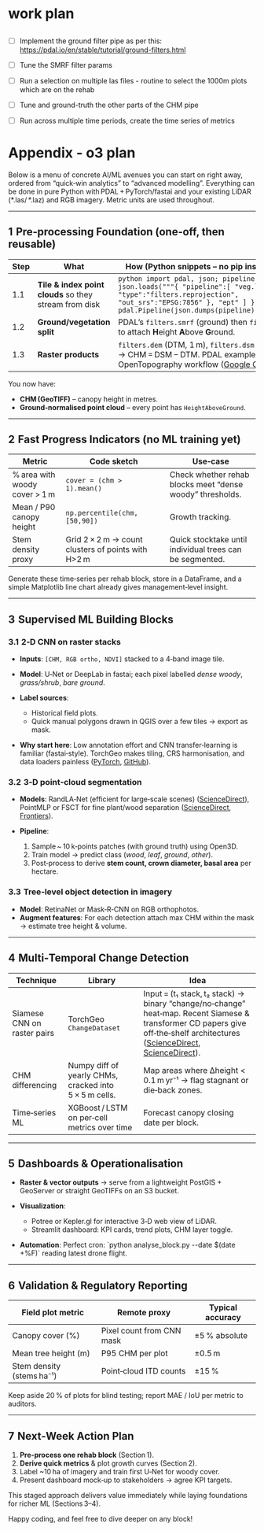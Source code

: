 # work plan

## 
- [ ] Implement the ground filter pipe as per this: https://pdal.io/en/stable/tutorial/ground-filters.html
- [ ] Tune the SMRF filter params
- [ ] Run a selection on multiple las files - routine to select the 1000m plots which are on the rehab
- [ ] Tune and ground-truth the other parts of the CHM pipe
- [ ] Run across multiple time periods, create the time series of metrics








# Appendix - o3 plan

Below is a menu of concrete AI/ML avenues you can start on right away, ordered from “quick‑win analytics” to “advanced modelling”.  Everything can be done in pure Python with PDAL + PyTorch/fastai and your existing LiDAR (\*.las/ \*.laz) and RGB imagery.  Metric units are used throughout.

---

## 1  Pre‑processing Foundation (one‑off, then reusable)

| Step | What                                                   | How (Python snippets – **no pip install lines**)                                                                                                                                                      |
| ---- | ------------------------------------------------------ | ----------------------------------------------------------------------------------------------------------------------------------------------------------------------------------------------------- |
| 1.1  | **Tile & index point clouds** so they stream from disk | `python import pdal, json; pipeline = json.loads("""{ "pipeline":[ "veg.laz", { "type":"filters.reprojection", "out_srs":"EPSG:7856" }, "ept" ] }"""); pdal.Pipeline(json.dumps(pipeline)).execute()` |
| 1.2  | **Ground/vegetation split**                            | PDAL’s `filters.smrf` (ground) then `filters.hag` to attach **H**eight **A**bove **G**round.                                                                                                          |
| 1.3  | **Raster products**                                    | `filters.dem` (DTM, 1 m), `filters.dsm` (DSM, 1 m) → CHM = DSM − DTM.  PDAL example notebook: OpenTopography workflow ([Google Colab][1]).                                                            |

You now have:

* **CHM (GeoTIFF)** – canopy height in metres.
* **Ground‑normalised point cloud** – every point has `HeightAboveGround`.

---

## 2  Fast Progress Indicators (no ML training yet)

| Metric                        | Code sketch                                        | Use‑case                                                  |
| ----------------------------- | -------------------------------------------------- | --------------------------------------------------------- |
| % area with woody cover > 1 m | `cover = (chm > 1).mean()`                         | Check whether rehab blocks meet “dense woody” thresholds. |
| Mean / P90 canopy height      | `np.percentile(chm, [50,90])`                      | Growth tracking.                                          |
| Stem density proxy            | Grid 2 × 2 m → count clusters of points with H>2 m | Quick stocktake until individual trees can be segmented.  |

Generate these time‑series per rehab block, store in a DataFrame, and a simple Matplotlib line chart already gives management‑level insight.

---

## 3  Supervised ML Building Blocks

### 3.1  2‑D CNN on raster stacks

* **Inputs**: `[CHM, RGB ortho, NDVI]` stacked to a 4‑band image tile.
* **Model**: U‑Net or DeepLab in fastai; each pixel labelled *dense woody*, *grass/shrub*, *bare ground*.
* **Label sources**:

  * Historical field plots.
  * Quick manual polygons drawn in QGIS over a few tiles → export as mask.
* **Why start here**: Low annotation effort and CNN transfer‑learning is familiar (fastai‑style). TorchGeo makes tiling, CRS harmonisation, and data loaders painless ([PyTorch][2], [GitHub][3]).

### 3.2  3‑D point‑cloud segmentation

* **Models**: RandLA‑Net (efficient for large‑scale scenes) ([ScienceDirect][4]), PointMLP or FSCT for fine plant/wood separation ([ScienceDirect][5], [Frontiers][6]).
* **Pipeline**:

  1. Sample \~ 10 k‑points patches (with ground truth) using Open3D.
  2. Train model → predict class (*wood*, *leaf*, *ground*, *other*).
  3. Post‑process to derive **stem count, crown diameter, basal area** per hectare.

### 3.3  Tree‑level object detection in imagery

* **Model**: RetinaNet or Mask‑R‑CNN on RGB orthophotos.
* **Augment features**: For each detection attach max CHM within the mask → estimate tree height & volume.

---

## 4  Multi‑Temporal Change Detection

| Technique                   | Library                                                | Idea                                                                                                                                                                                  |
| --------------------------- | ------------------------------------------------------ | ------------------------------------------------------------------------------------------------------------------------------------------------------------------------------------- |
| Siamese CNN on raster pairs | TorchGeo `ChangeDataset`                               | Input = (t₁ stack, t₂ stack) → binary “change/no‑change” heat‑map.  Recent Siamese & transformer CD papers give off‑the‑shelf architectures ([ScienceDirect][7], [ScienceDirect][8]). |
| CHM differencing            | Numpy diff of yearly CHMs, cracked into 5 × 5 m cells. | Map areas where ∆height < 0.1 m yr⁻¹ → flag stagnant or die‑back zones.                                                                                                               |
| Time‑series ML              | XGBoost / LSTM on per‑cell metrics over time           | Forecast canopy closing date per block.                                                                                                                                               |

---

## 5  Dashboards & Operationalisation

* **Raster & vector outputs** → serve from a lightweight PostGIS + GeoServer or straight GeoTIFFs on an S3 bucket.
* **Visualization**:

  * Potree or Kepler.gl for interactive 3‑D web view of LiDAR.
  * Streamlit dashboard: KPI cards, trend plots, CHM layer toggle.
* **Automation**: Perfect cron:  \`python analyse\_block.py --date \$(date +%F)\` reading latest drone flight.

---

## 6  Validation & Regulatory Reporting

| Field plot metric         | Remote proxy              | Typical accuracy |
| ------------------------- | ------------------------- | ---------------- |
| Canopy cover (%)          | Pixel count from CNN mask | ±5 % absolute    |
| Mean tree height (m)      | P95 CHM per plot          | ±0.5 m           |
| Stem density (stems ha⁻¹) | Point‑cloud ITD counts    | ±15 %            |

Keep aside 20 % of plots for blind testing; report MAE / IoU per metric to auditors.

---

## 7  Next‑Week Action Plan

1. **Pre‑process one rehab block** (Section 1).
2. **Derive quick metrics** & plot growth curves (Section 2).
3. Label \~10 ha of imagery and train first U‑Net for woody cover.
4. Present dashboard mock‑up to stakeholders → agree KPI targets.

This staged approach delivers value immediately while laying foundations for richer ML (Sections 3–4).

Happy coding, and feel free to dive deeper on any block!

[1]: https://colab.research.google.com/github/OpenTopography/OT_3DEP_Workflows/blob/main/notebooks/05_3DEP_Generate_Canopy_Height_Models_User_AOI.ipynb?utm_source=chatgpt.com "05_3DEP_Generate_Canopy_Height_Models_User_AOI.ipynb - Colab"
[2]: https://pytorch.org/blog/geospatial-deep-learning-with-torchgeo/?utm_source=chatgpt.com "Geospatial deep learning with TorchGeo – PyTorch"
[3]: https://github.com/microsoft/torchgeo?utm_source=chatgpt.com "GitHub - microsoft/torchgeo: TorchGeo: datasets, samplers, transforms ..."
[4]: https://www.sciencedirect.com/science/article/pii/S0950061824044829?utm_source=chatgpt.com "Intelligent identification of rock mass structural based on point cloud ..."
[5]: https://www.sciencedirect.com/science/article/pii/S0034425724006175?utm_source=chatgpt.com "Towards a point cloud understanding framework for forest scene semantic ..."
[6]: https://www.frontiersin.org/journals/forests-and-global-change/articles/10.3389/ffgc.2025.1431603/abstract?utm_source=chatgpt.com "Efficient Tree Species Classification Using Machine and Deep Learning ..."
[7]: https://www.sciencedirect.com/science/article/pii/S1569843224002516?utm_source=chatgpt.com "Deep Siamese Network for annual change detection in Beijing using ..."
[8]: https://www.sciencedirect.com/science/article/pii/S0952197624011187?utm_source=chatgpt.com "Multi-granularity siamese transformer-based change detection in remote ..."
